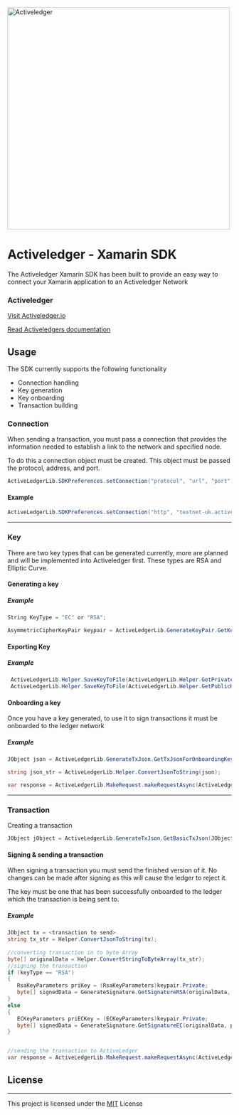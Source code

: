 <img src="https://www.activeledger.io/wp-content/uploads/2018/09/Asset-23.png" alt="Activeledger" width="500"/>

# Activeledger - Xamarin SDK

The Activeledger Xamarin SDK has been built to provide an easy way to connect your Xamarin application to an Activeledger Network

### Activeledger

[Visit Activeledger.io](https://activeledger.io/)

[Read Activeledgers documentation](https://github.com/activeledger/activeledger)


## Usage

The SDK currently supports the following functionality

- Connection handling
- Key generation
- Key onboarding
- Transaction building

### Connection

When sending a transaction, you must pass a connection that provides the information needed to establish a link to the network and specified node.

To do this a connection object must be created. This object must be passed the protocol, address, and port.

```c#
ActiveLedgerLib.SDKPreferences.setConnection("protocol", "url", "port");
```
#### Example
```c#
ActiveLedgerLib.SDKPreferences.setConnection("http", "testnet-uk.activeledger.io", "5260");
```

---

### Key

There are two key types that can be generated currently, more are planned and will be implemented into Activeledger first. These types are RSA and Elliptic Curve.

#### Generating a key


##### Example

```c#
String KeyType = "EC" or "RSA";

AsymmetricCipherKeyPair keypair = ActiveLedgerLib.GenerateKeyPair.GetKeyPair(KeyType);
```

#### Exporting Key


##### Example

```c#
 ActiveLedgerLib.Helper.SaveKeyToFile(ActiveLedgerLib.Helper.GetPrivateKey(keypair), "privatekey.pem");
 ActiveLedgerLib.Helper.SaveKeyToFile(ActiveLedgerLib.Helper.GetPublicKey(keypair), "publickey.pem");
```


#### Onboarding a key

Once you have a key generated, to use it to sign transactions it must be onboarded to the ledger network

##### Example

```c#
JObject json = ActiveLedgerLib.GenerateTxJson.GetTxJsonForOnboardingKeys(keypair, KeyType);

string json_str = ActiveLedgerLib.Helper.ConvertJsonToString(json);

var response = ActiveLedgerLib.MakeRequest.makeRequestAsync(ActiveLedgerLib.SDKPreferences.url, json_str);
```

---

### Transaction

Creating a transaction

```c#
JObject jObject = ActiveLedgerLib.GenerateTxJson.GetBasicTxJson(JObject tx, Nullable < bool > selfSign, string sigs);
```


#### Signing & sending a transaction

When signing a transaction you must send the finished version of it. No changes can be made after signing as this will cause the ledger to reject it.

The key must be one that has been successfully onboarded to the ledger which the transaction is being sent to.

##### Example

```c#
JObject tx = <transaction to send>
string tx_str = Helper.ConvertJsonToString(tx);
           
//converting transaction in to byte Array
byte[] originalData = Helper.ConvertStringToByteArray(tx_str);
//signing the transaction
if (keyType == "RSA")
{
   RsaKeyParameters priKey = (RsaKeyParameters)keypair.Private;
   byte[] signedData = GenerateSignature.GetSignatureRSA(originalData, priKey);
}
else
{
   ECKeyParameters priECKey = (ECKeyParameters)keypair.Private;
   byte[] signedData = GenerateSignature.GetSignatureEC(originalData, priECKey);
}


//sending the transaction to ActiveLedger
var response = ActiveLedgerLib.MakeRequest.makeRequestAsync(ActiveLedgerLib.SDKPreferences.url, json_str);
```

## License

---

This project is licensed under the [MIT](https://github.com/activeledger/SDK-Xamarin/blob/master/LICENSE) License


